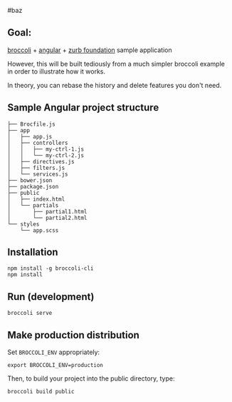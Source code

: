 #baz

## Goal:

[broccoli](https://github.com/broccolijs/broccoli) + [angular](https://angularjs.org/) + [zurb foundation](http://foundation.zurb.com/) sample application

However, this will be built tediously from a much simpler broccoli example in order to illustrate how it works.

In theory, you can rebase the history and delete features you don't need.

## Sample Angular project structure

    ├── Brocfile.js
    ├── app
    │   ├── app.js
    │   ├── controllers
    │   │   ├── my-ctrl-1.js
    │   │   └── my-ctrl-2.js
    │   ├── directives.js
    │   ├── filters.js
    │   └── services.js
    ├── bower.json
    ├── package.json
    ├── public
    │   ├── index.html
    │   └── partials
    │       ├── partial1.html
    │       └── partial2.html
    └── styles
        └── app.scss

## Installation

	npm install -g broccoli-cli
	npm install

## Run (development)

	broccoli serve
	
## Make production distribution

Set `BROCCOLI_ENV` appropriately:

	export BROCCOLI_ENV=production

Then, to build your project into the public directory, type:

	broccoli build public
